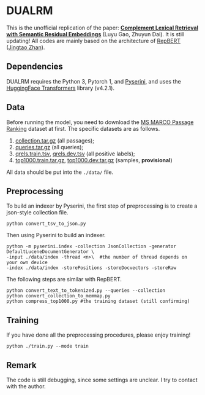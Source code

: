 # DUALRM
This is the unofficial replication of the paper: [**Complement Lexical Retrieval with Semantic Residual Embeddings**](https://arxiv.org/abs/2004.13969) (Luyu Gao, Zhuyun Dai). It is still updating! All codes are mainly based on the architecture of [RepBERT](https://github.com/jingtaozhan/RepBERT-Index) ([Jingtao Zhan](https://github.com/jingtaozhan)).

## Dependencies

DUALRM requires the Python 3, Pytorch 1, and [Pyserini](https://github.com/castorini/pyserini/), and uses the [HuggingFace Transformers](https://github.com/huggingface/transformers) library (v4.2.1).

## Data

Before running the model, you need to download the [MS MARCO Passage Ranking](https://github.com/microsoft/MSMARCO-Passage-Ranking) dataset at first. The specific datasets are as follows.

1.  [collection.tar.gz](https://msmarco.blob.core.windows.net/msmarcoranking/collection.tar.gz) (all passages);
2. [ queries.tar.gz](https://msmarco.blob.core.windows.net/msmarcoranking/queries.tar.gz) (all queries);
3. [ qrels.train.tsv](https://msmarco.blob.core.windows.net/msmarcoranking/qrels.train.tsv), [ qrels.dev.tsv](https://msmarco.blob.core.windows.net/msmarcoranking/qrels.dev.tsv) (all positive labels);
4. [ top1000.train.tar.gz](https://msmarco.blob.core.windows.net/msmarcoranking/top1000.train.tar.gz), [ top1000.dev.tar.gz](https://msmarco.blob.core.windows.net/msmarcoranking/top1000.dev.tar.gz) (samples, **provisional**)

All data should be put into the  `./data/` file.

## Preprocessing

To build an indexer by Pyserini, the first step of preprocessing is to create a json-style collection file.

```
python convert_tsv_to_json.py
```

Then using Pyserini to build an indexer.

```
python -m pyserini.index -collection JsonCollection -generator DefaultLuceneDocumentGenerator \
-input ./data/index -thread <n>\  #the number of thread depends on your own device
-index ./data/index -storePositions -storeDocvectors -storeRaw
```

The following steps are similar with RepBERT.

```
python convert_text_to_tokenized.py --queries --collection
python convert_collection_to_memmap.py
python compress_top1000.py #the training dataset (still confirming)
```

## Training

If you have done all the preprocessing procedures, please enjoy training!

```
python ./train.py --mode train
```

## Remark

The code is still debugging, since some settings are unclear. I try to contact with the author.

